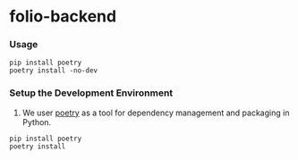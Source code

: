 # folio-backend

### Usage

```
pip install poetry
poetry install -no-dev
```

### Setup the Development Environment

1. We user [poetry](https://python-poetry.org/docs/) as a tool for dependency management and packaging in Python.

```
pip install poetry
poetry install
```

